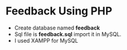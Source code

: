 # Feedback Using PHP
* Create database named **feedback**
* Sql file is **feedback.sql** import it in MySQL.
* I used XAMPP for MySQL
